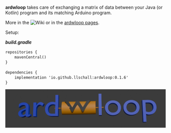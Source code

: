 **ardwloop** takes care of exchanging a matrix of data between your Java (or Kotlin) program and its matching Arduino
program.

More in the ![Wiki](https://github.com/llschall/ardwloop/wiki) or in the <a href="https://llschall.github.io/ardwloop">
ardwloop pages</a>.

Setup:

***build.gradle***

```
repositories {
    mavenCentral()
}

dependencies {
    implementation 'io.github.llschall:ardwloop:0.1.6'
}
```

![](https://github.com/llschall/ardwloop/blob/main/ardwloop.png)
